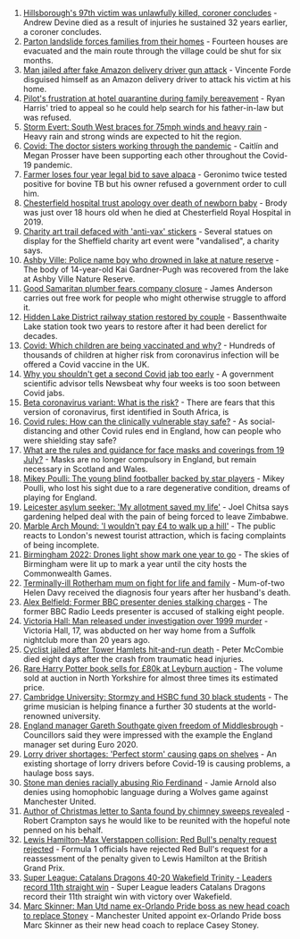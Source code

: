 1. [Hillsborough's 97th victim was unlawfully killed, coroner concludes](https://www.bbc.co.uk/news/uk-england-merseyside-58011373) - Andrew Devine died as a result of injuries he sustained 32 years earlier, a coroner concludes.
2. [Parton landslide forces families from their homes](https://www.bbc.co.uk/news/uk-england-cumbria-58011466) - Fourteen houses are evacuated and the main route through the village could be shut for six months.
3. [Man jailed after fake Amazon delivery driver gun attack](https://www.bbc.co.uk/news/uk-england-london-58017379) - Vincente Forde disguised himself as an Amazon delivery driver to attack his victim at his home.
4. [Pilot's frustration at hotel quarantine during family bereavement](https://www.bbc.co.uk/news/uk-england-58011922) - Ryan Harris' tried to appeal so he could help search for his father-in-law but was refused.
5. [Storm Evert: South West braces for 75mph winds and heavy rain](https://www.bbc.co.uk/news/uk-england-cornwall-58010633) - Heavy rain and strong winds are expected to hit the region.
6. [Covid: The doctor sisters working through the pandemic](https://www.bbc.co.uk/news/uk-england-devon-58011779) - Caitlín and Megan Prosser have been supporting each other throughout the Covid-19 pandemic.
7. [Farmer loses four year legal bid to save alpaca](https://www.bbc.co.uk/news/uk-england-gloucestershire-57997877) - Geronimo twice tested positive for bovine TB but his owner refused a government order to cull him.
8. [Chesterfield hospital trust apology over death of newborn baby](https://www.bbc.co.uk/news/uk-england-derbyshire-58012160) - Brody was just over 18 hours old when he died at Chesterfield Royal Hospital in 2019.
9. [Charity art trail defaced with 'anti-vax' stickers](https://www.bbc.co.uk/news/uk-england-south-yorkshire-58017279) - Several statues on display for the Sheffield charity art event were "vandalised", a charity says.
10. [Ashby Ville: Police name boy who drowned in lake at nature reserve](https://www.bbc.co.uk/news/uk-england-humber-58016264) - The body of 14-year-old Kai Gardner-Pugh was recovered from the lake at Ashby Ville Nature Reserve.
11. [Good Samaritan plumber fears company closure](https://www.bbc.co.uk/news/uk-england-lancashire-58011836) - James Anderson carries out free work for people who might otherwise struggle to afford it.
12. [Hidden Lake District railway station restored by couple](https://www.bbc.co.uk/news/uk-england-cumbria-58014752) - Bassenthwaite Lake station took two years to restore after it had been derelict for decades.
13. [Covid: Which children are being vaccinated and why?](https://www.bbc.co.uk/news/health-57888429) - Hundreds of thousands of children at higher risk from coronavirus infection will be offered a Covid vaccine in the UK.
14. [Why you shouldn't get a second Covid jab too early](https://www.bbc.co.uk/news/newsbeat-57682233) - A government scientific advisor tells Newsbeat why four weeks is too soon between Covid jabs.
15. [Beta coronavirus variant: What is the risk?](https://www.bbc.co.uk/news/health-55534727) - There are fears that this version of coronavirus, first identified in South Africa, is
16. [Covid rules: How can the clinically vulnerable stay safe?](https://www.bbc.co.uk/news/health-51997151) - As social-distancing and other Covid rules end in England, how can people who were shielding stay safe?
17. [What are the rules and guidance for face masks and coverings from 19 July?](https://www.bbc.co.uk/news/health-51205344) - Masks are no longer compulsory in England, but remain necessary in Scotland and Wales.
18. [Mikey Poulli: The young blind footballer backed by star players](https://www.bbc.co.uk/news/uk-england-london-57987451) - Mikey Poulli, who lost his sight due to a rare degenerative condition, dreams of playing for England.
19. [Leicester asylum seeker: 'My allotment saved my life'](https://www.bbc.co.uk/news/uk-england-leicestershire-57931064) - Joel Chitsa says gardening helped deal with the pain of being forced to leave Zimbabwe.
20. [Marble Arch Mound: 'I wouldn't pay £4 to walk up a hill'](https://www.bbc.co.uk/news/uk-england-london-58001770) - The public reacts to London's newest tourist attraction, which is facing complaints of being incomplete.
21. [Birmingham 2022: Drones light show mark one year to go](https://www.bbc.co.uk/news/uk-england-stoke-staffordshire-57999884) - The skies of Birmingham were lit up to mark a year until the city hosts the Commonwealth Games.
22. [Terminally-ill Rotherham mum on fight for life and family](https://www.bbc.co.uk/news/uk-england-south-yorkshire-58004513) - Mum-of-two Helen Davy received the diagnosis four years after her husband's death.
23. [Alex Belfield: Former BBC presenter denies stalking charges](https://www.bbc.co.uk/news/uk-england-nottinghamshire-58012030) - The former BBC Radio Leeds presenter is accused of stalking eight people.
24. [Victoria Hall: Man released under investigation over 1999 murder](https://www.bbc.co.uk/news/uk-england-suffolk-58015434) - Victoria Hall, 17, was abducted on her way home from a Suffolk nightclub more than 20 years ago.
25. [Cyclist jailed after Tower Hamlets hit-and-run death](https://www.bbc.co.uk/news/uk-england-london-58009784) - Peter McCombie died eight days after the crash from traumatic head injuries.
26. [Rare Harry Potter book sells for £80k at Leyburn auction](https://www.bbc.co.uk/news/uk-england-york-north-yorkshire-58003050) - The volume sold at auction in North Yorkshire for almost three times its estimated price.
27. [Cambridge University: Stormzy and HSBC fund 30 black students](https://www.bbc.co.uk/news/uk-england-cambridgeshire-58011700) - The grime musician is helping finance a further 30 students at the world-renowned university.
28. [England manager Gareth Southgate given freedom of Middlesbrough](https://www.bbc.co.uk/news/uk-england-tees-58017331) - Councillors said they were impressed with the example the England manager set during Euro 2020.
29. [Lorry driver shortages: 'Perfect storm' causing gaps on shelves](https://www.bbc.co.uk/news/uk-england-gloucestershire-58006669) - An existing shortage of lorry drivers before Covid-19 is causing problems, a haulage boss says.
30. [Stone man denies racially abusing Rio Ferdinand](https://www.bbc.co.uk/news/uk-england-birmingham-58011914) - Jamie Arnold also denies using homophobic language during a Wolves game against Manchester United.
31. [Author of Christmas letter to Santa found by chimney sweeps revealed](https://www.bbc.co.uk/news/uk-england-nottinghamshire-58006173) - Robert Crampton says he would like to be reunited with the hopeful note penned on his behalf.
32. [Lewis Hamilton-Max Verstappen collision: Red Bull's penalty request rejected](https://www.bbc.co.uk/sport/formula1/58014629) - Formula 1 officials have rejected Red Bull's request for a reassessment of the penalty given to Lewis Hamilton at the British Grand Prix.
33. [Super League: Catalans Dragons 40-20 Wakefield Trinity - Leaders record 11th straight win](https://www.bbc.co.uk/sport/rugby-league/58019921) - Super League leaders Catalans Dragons record their 11th straight win with victory over Wakefield.
34. [Marc Skinner: Man Utd name ex-Orlando Pride boss as new head coach to replace Stoney](https://www.bbc.co.uk/sport/football/58012197) - Manchester United appoint ex-Orlando Pride boss Marc Skinner as their new head coach to replace Casey Stoney.
